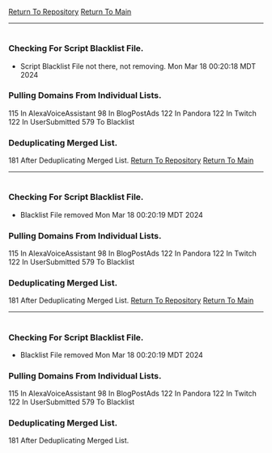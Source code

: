 [Return To Repository](https://github.com/DigitalWarrior/piholeparser/)
[Return To Main](https://github.com/DigitalWarrior/piholeparser/blob/master/RecentRunLogs/Mainlog.md)
____________________________________
# 
### Checking For Script Blacklist File.
* Script Blacklist File not there, not removing. Mon Mar 18 00:20:18 MDT 2024
### Pulling Domains From Individual Lists.
115 In AlexaVoiceAssistant
98 In BlogPostAds
122 In Pandora
122 In Twitch
122 In UserSubmitted
579 To Blacklist
### Deduplicating Merged List.
181 After Deduplicating Merged List.
[Return To Repository](https://github.com/DigitalWarrior/piholeparser/)
[Return To Main](https://github.com/DigitalWarrior/piholeparser/blob/master/RecentRunLogs/Mainlog.md)
____________________________________
# 
### Checking For Script Blacklist File.
* Blacklist File removed Mon Mar 18 00:20:19 MDT 2024
### Pulling Domains From Individual Lists.
115 In AlexaVoiceAssistant
98 In BlogPostAds
122 In Pandora
122 In Twitch
122 In UserSubmitted
579 To Blacklist
### Deduplicating Merged List.
181 After Deduplicating Merged List.
[Return To Repository](https://github.com/DigitalWarrior/piholeparser/)
[Return To Main](https://github.com/DigitalWarrior/piholeparser/blob/master/RecentRunLogs/Mainlog.md)
____________________________________
# 
### Checking For Script Blacklist File.
* Blacklist File removed Mon Mar 18 00:20:19 MDT 2024
### Pulling Domains From Individual Lists.
115 In AlexaVoiceAssistant
98 In BlogPostAds
122 In Pandora
122 In Twitch
122 In UserSubmitted
579 To Blacklist
### Deduplicating Merged List.
181 After Deduplicating Merged List.
